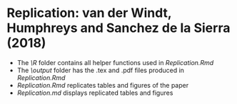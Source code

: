 # Replication: van der Windt, Humphreys and Sanchez de la Sierra (2018)

* The _\R_ folder contains all helper functions used in _Replication.Rmd_
* The _\output_ folder has the .tex and .pdf files produced in _Replication.Rmd_
* _Replication.Rmd_ replicates tables and figures of the paper
* _Replication.md_ displays replicated tables and figures
